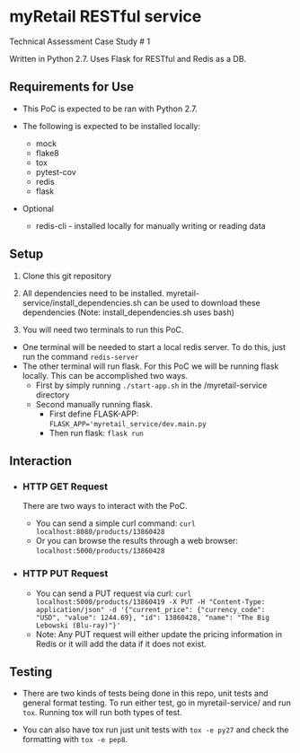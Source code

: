 # myRetail RESTful service
Technical Assessment Case Study # 1

Written in Python 2.7. Uses Flask for RESTful and Redis as a DB.

## Requirements for Use
  - This PoC is expected to be ran with Python 2.7.
  - The following is expected to be installed locally:
    - mock
    - flake8
    - tox
    - pytest-cov
    - redis
    - flask

  - Optional
     - redis-cli - installed locally for manually writing or reading data

## Setup
1. Clone this git repository

2. All dependencies need to be installed. myretail-service/install_dependencies.sh can be used to download
these dependencies (Note: install_dependencies.sh uses bash)

3. You will need two terminals to run this PoC.
  - One terminal will be needed to start a local redis server. To do this, just run the command `redis-server`
  - The other terminal will run flask. For this PoC we will be running flask locally. This can be accomplished two ways.
    - First by simply running `./start-app.sh` in the /myretail-service directory
    - Second manually running flask.
      - First define FLASK-APP: `FLASK_APP='myretail_service/dev.main.py`
      - Then run flask: `flask run`

## Interaction
  - ### HTTP GET Request
    There are two ways to interact with the PoC.
    - You can send a simple curl command: `curl localhost:8080/products/13860428`
    - Or you can browse the results through a web browser: `localhost:5000/products/13860428`

  - ### HTTP PUT Request
    - You can send a PUT request via curl: `curl localhost:5000/products/13860419 -X PUT -H "Content-Type: application/json" -d '{"current_price": {"currency_code": "USD", "value": 1244.69}, "id": 13860428, "name": "The Big Lebowski (Blu-ray)"}'`
    - Note: Any PUT request will either update the pricing information in Redis or it will add the data if it does not exist.


## Testing
  - There are two kinds of tests being done in this repo, unit tests and general format testing.
    To run either test, go in myretail-service/ and run `tox`. Running tox will run both types of test.

  - You can also have tox run just unit tests with `tox -e py27` and check the formatting with `tox -e pep8`.
